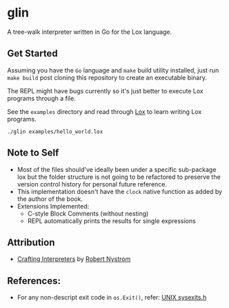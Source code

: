 # glin

A tree-walk interpreter written in Go for the Lox language.

## Get Started

Assuming you have the `Go` language and `make` build utility installed, just run `make build` post cloning this repository to create an executable binary.

The REPL might have bugs currently so it's just better to execute Lox programs through a file.

See the `examples` directory and read through [Lox](https://craftinginterpreters.com/the-lox-language.html) to learn writing Lox programs.

```
./glin examples/hello_world.lox
```

## Note to Self

- Most of the files should've ideally been under a specific sub-package lox but the folder structure is not going to be refactored to preserve the version control history for personal future reference.
- This implementation doesn't have the `clock` native function as added by the author of the book.
- Extensions Implemented:
  - C-style Block Comments (without nesting)
  - REPL automatically prints the results for single expressions

## Attribution

- [Crafting Interpreters](https://craftinginterpreters.com/) by [Robert Nystrom](https://github.com/munificent)

## References:

- For any non-descript exit code in `os.Exit()`, refer: [UNIX sysexits.h](https://www.freebsd.org/cgi/man.cgi?query=sysexits&apropos=0&sektion=0&manpath=FreeBSD+4.3-RELEASE&format=html)
